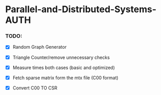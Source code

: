 # Parallel-and-Distributed-Systems-AUTH

### TODO:
- [x] Random Graph Generator
- [x] Triangle Counter/remove unnecessary checks
- [x] Measure times both cases (basic and optimized)
- [x] Fetch sparse matrix form the mtx file (C00 format)
- [x] Convert C00 TO CSR

